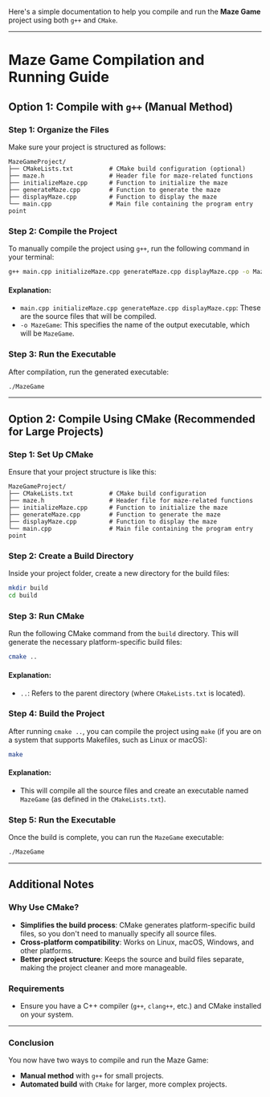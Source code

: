 Here's a simple documentation to help you compile and run the **Maze Game** project using both `g++` and `CMake`.

---

# **Maze Game Compilation and Running Guide**

## **Option 1: Compile with `g++` (Manual Method)**

### **Step 1: Organize the Files**
Make sure your project is structured as follows:
```
MazeGameProject/
├── CMakeLists.txt          # CMake build configuration (optional)
├── maze.h                  # Header file for maze-related functions
├── initializeMaze.cpp      # Function to initialize the maze
├── generateMaze.cpp        # Function to generate the maze
├── displayMaze.cpp         # Function to display the maze
└── main.cpp                # Main file containing the program entry point
```

### **Step 2: Compile the Project**
To manually compile the project using `g++`, run the following command in your terminal:

```bash
g++ main.cpp initializeMaze.cpp generateMaze.cpp displayMaze.cpp -o MazeGame
```

#### **Explanation:**
- `main.cpp initializeMaze.cpp generateMaze.cpp displayMaze.cpp`: These are the source files that will be compiled.
- `-o MazeGame`: This specifies the name of the output executable, which will be `MazeGame`.

### **Step 3: Run the Executable**
After compilation, run the generated executable:

```bash
./MazeGame
```

---

## **Option 2: Compile Using CMake (Recommended for Large Projects)**

### **Step 1: Set Up CMake**
Ensure that your project structure is like this:

```
MazeGameProject/
├── CMakeLists.txt          # CMake build configuration
├── maze.h                  # Header file for maze-related functions
├── initializeMaze.cpp      # Function to initialize the maze
├── generateMaze.cpp        # Function to generate the maze
├── displayMaze.cpp         # Function to display the maze
└── main.cpp                # Main file containing the program entry point
```

### **Step 2: Create a Build Directory**
Inside your project folder, create a new directory for the build files:

```bash
mkdir build
cd build
```

### **Step 3: Run CMake**
Run the following CMake command from the `build` directory. This will generate the necessary platform-specific build files:

```bash
cmake ..
```

#### **Explanation:**
- `..`: Refers to the parent directory (where `CMakeLists.txt` is located).

### **Step 4: Build the Project**
After running `cmake ..`, you can compile the project using `make` (if you are on a system that supports Makefiles, such as Linux or macOS):

```bash
make
```

#### **Explanation:**
- This will compile all the source files and create an executable named `MazeGame` (as defined in the `CMakeLists.txt`).

### **Step 5: Run the Executable**
Once the build is complete, you can run the `MazeGame` executable:

```bash
./MazeGame
```

---

## **Additional Notes**

### **Why Use CMake?**
- **Simplifies the build process**: CMake generates platform-specific build files, so you don't need to manually specify all source files.
- **Cross-platform compatibility**: Works on Linux, macOS, Windows, and other platforms.
- **Better project structure**: Keeps the source and build files separate, making the project cleaner and more manageable.

### **Requirements**
- Ensure you have a C++ compiler (`g++`, `clang++`, etc.) and CMake installed on your system.

---

### **Conclusion**
You now have two ways to compile and run the Maze Game:
- **Manual method** with `g++` for small projects.
- **Automated build** with `CMake` for larger, more complex projects.
